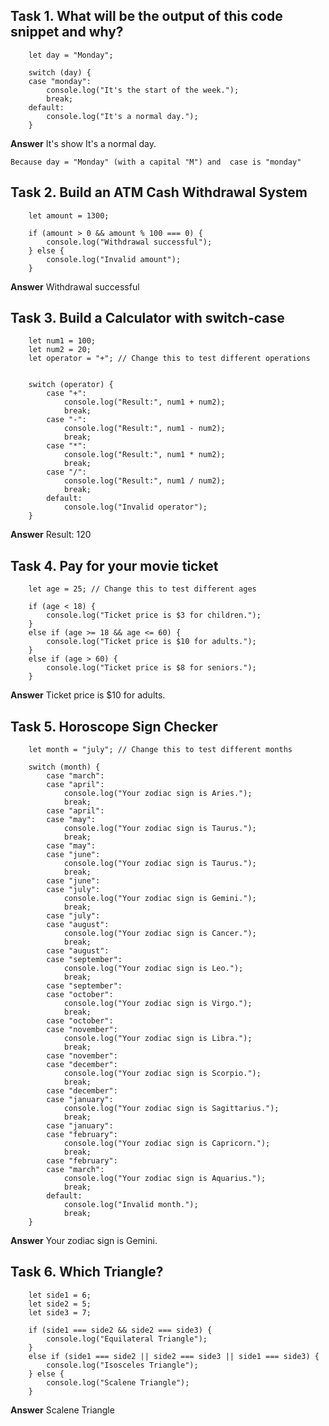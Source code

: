 ## Task 1. What will be the output of this code snippet and why?
        let day = "Monday";

        switch (day) {
        case "monday":
            console.log("It's the start of the week.");
            break;
        default:
            console.log("It's a normal day.");
        }

**Answer**
                    It's show It's a normal day.

    Because day = "Monday" (with a capital "M") and  case is "monday" 

## Task 2. Build an ATM Cash Withdrawal System

        let amount = 1300;

        if (amount > 0 && amount % 100 === 0) {
            console.log("Withdrawal successful");
        } else {
            console.log("Invalid amount");
        }

**Answer**
                    Withdrawal successful

## Task 3. Build a Calculator with switch-case

        let num1 = 100;
        let num2 = 20;
        let operator = "+"; // Change this to test different operations


        switch (operator) {
            case "+":
                console.log("Result:", num1 + num2);
                break;
            case "-":
                console.log("Result:", num1 - num2);
                break;
            case "*":
                console.log("Result:", num1 * num2);
                break;
            case "/":
                console.log("Result:", num1 / num2);
                break;
            default:
                console.log("Invalid operator");
        }

**Answer**
                    Result: 120

## Task 4. Pay for your movie ticket

        let age = 25; // Change this to test different ages

        if (age < 18) {
            console.log("Ticket price is $3 for children.");
        }
        else if (age >= 18 && age <= 60) {
            console.log("Ticket price is $10 for adults.");
        }
        else if (age > 60) {
            console.log("Ticket price is $8 for seniors.");
        }

**Answer**
                    Ticket price is $10 for adults.

## Task 5. Horoscope Sign Checker

        let month = "july"; // Change this to test different months

        switch (month) {
            case "march":
            case "april":
                console.log("Your zodiac sign is Aries.");
                break;
            case "april":
            case "may":
                console.log("Your zodiac sign is Taurus.");
                break;
            case "may":
            case "june":
                console.log("Your zodiac sign is Taurus.");
                break;
            case "june":
            case "july":
                console.log("Your zodiac sign is Gemini.");
                break;
            case "july":
            case "august":
                console.log("Your zodiac sign is Cancer.");
                break;
            case "august":
            case "september":
                console.log("Your zodiac sign is Leo.");
                break;
            case "september":
            case "october":
                console.log("Your zodiac sign is Virgo.");
                break;
            case "october":
            case "november":
                console.log("Your zodiac sign is Libra.");
                break;
            case "november":
            case "december":
                console.log("Your zodiac sign is Scorpio.");
                break;
            case "december":
            case "january":
                console.log("Your zodiac sign is Sagittarius.");
                break;
            case "january":
            case "february":
                console.log("Your zodiac sign is Capricorn.");
                break;
            case "february":
            case "march":
                console.log("Your zodiac sign is Aquarius.");
                break;
            default:
                console.log("Invalid month.");
                break;
        }


**Answer**
                    Your zodiac sign is Gemini.


## Task 6. Which Triangle?

        let side1 = 6; 
        let side2 = 5; 
        let side3 = 7; 

        if (side1 === side2 && side2 === side3) {
            console.log("Equilateral Triangle");
        }
        else if (side1 === side2 || side2 === side3 || side1 === side3) {
            console.log("Isosceles Triangle");
        } else {
            console.log("Scalene Triangle");
        }   

**Answer**
                    Scalene Triangle